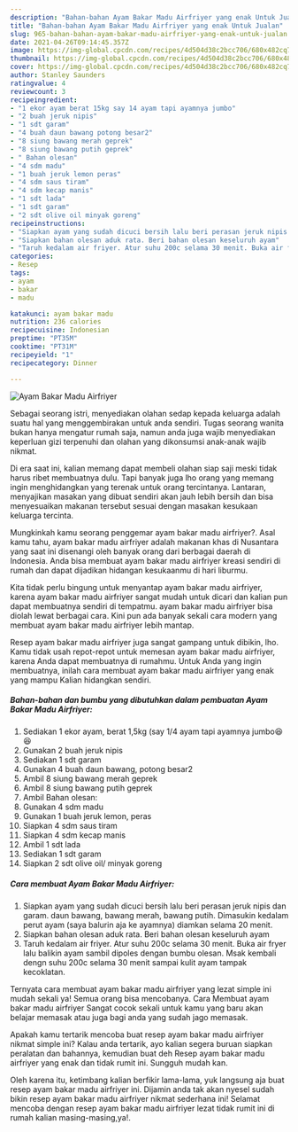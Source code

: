 ```yaml
---
description: "Bahan-bahan Ayam Bakar Madu Airfriyer yang enak Untuk Jualan"
title: "Bahan-bahan Ayam Bakar Madu Airfriyer yang enak Untuk Jualan"
slug: 965-bahan-bahan-ayam-bakar-madu-airfriyer-yang-enak-untuk-jualan
date: 2021-04-26T09:14:45.357Z
image: https://img-global.cpcdn.com/recipes/4d504d38c2bcc706/680x482cq70/ayam-bakar-madu-airfriyer-foto-resep-utama.jpg
thumbnail: https://img-global.cpcdn.com/recipes/4d504d38c2bcc706/680x482cq70/ayam-bakar-madu-airfriyer-foto-resep-utama.jpg
cover: https://img-global.cpcdn.com/recipes/4d504d38c2bcc706/680x482cq70/ayam-bakar-madu-airfriyer-foto-resep-utama.jpg
author: Stanley Saunders
ratingvalue: 4
reviewcount: 3
recipeingredient:
- "1 ekor ayam berat 15kg say 14 ayam tapi ayamnya jumbo"
- "2 buah jeruk nipis"
- "1 sdt garam"
- "4 buah daun bawang potong besar2"
- "8 siung bawang merah geprek"
- "8 siung bawang putih geprek"
- " Bahan olesan"
- "4 sdm madu"
- "1 buah jeruk lemon peras"
- "4 sdm saus tiram"
- "4 sdm kecap manis"
- "1 sdt lada"
- "1 sdt garam"
- "2 sdt olive oil minyak goreng"
recipeinstructions:
- "Siapkan ayam yang sudah dicuci bersih lalu beri perasan jeruk nipis dan garam. daun bawang, bawang merah, bawang putih. Dimasukin kedalam perut ayam (saya balurin aja ke ayamnya) diamkan selama 20 menit."
- "Siapkan bahan olesan aduk rata. Beri bahan olesan keseluruh ayam"
- "Taruh kedalam air friyer. Atur suhu 200c selama 30 menit. Buka air fryer lalu balikin ayam sambil dipoles dengan bumbu olesan. Msak kembali dengn suhu 200c selama 30 menit sampai kulit ayam tampak kecoklatan."
categories:
- Resep
tags:
- ayam
- bakar
- madu

katakunci: ayam bakar madu 
nutrition: 236 calories
recipecuisine: Indonesian
preptime: "PT35M"
cooktime: "PT31M"
recipeyield: "1"
recipecategory: Dinner

---
```



![Ayam Bakar Madu Airfriyer](https://img-global.cpcdn.com/recipes/4d504d38c2bcc706/680x482cq70/ayam-bakar-madu-airfriyer-foto-resep-utama.jpg)

Sebagai seorang istri, menyediakan olahan sedap kepada keluarga adalah suatu hal yang menggembirakan untuk anda sendiri. Tugas seorang  wanita bukan hanya mengatur rumah saja, namun anda juga wajib menyediakan keperluan gizi terpenuhi dan olahan yang dikonsumsi anak-anak wajib nikmat.

Di era  saat ini, kalian memang dapat membeli olahan siap saji meski tidak harus ribet membuatnya dulu. Tapi banyak juga lho orang yang memang ingin menghidangkan yang terenak untuk orang tercintanya. Lantaran, menyajikan masakan yang dibuat sendiri akan jauh lebih bersih dan bisa menyesuaikan makanan tersebut sesuai dengan masakan kesukaan keluarga tercinta. 



Mungkinkah kamu seorang penggemar ayam bakar madu airfriyer?. Asal kamu tahu, ayam bakar madu airfriyer adalah makanan khas di Nusantara yang saat ini disenangi oleh banyak orang dari berbagai daerah di Indonesia. Anda bisa membuat ayam bakar madu airfriyer kreasi sendiri di rumah dan dapat dijadikan hidangan kesukaanmu di hari liburmu.

Kita tidak perlu bingung untuk menyantap ayam bakar madu airfriyer, karena ayam bakar madu airfriyer sangat mudah untuk dicari dan kalian pun dapat membuatnya sendiri di tempatmu. ayam bakar madu airfriyer bisa diolah lewat berbagai cara. Kini pun ada banyak sekali cara modern yang membuat ayam bakar madu airfriyer lebih mantap.

Resep ayam bakar madu airfriyer juga sangat gampang untuk dibikin, lho. Kamu tidak usah repot-repot untuk memesan ayam bakar madu airfriyer, karena Anda dapat membuatnya di rumahmu. Untuk Anda yang ingin membuatnya, inilah cara membuat ayam bakar madu airfriyer yang enak yang mampu Kalian hidangkan sendiri.

<!--inarticleads1-->

##### Bahan-bahan dan bumbu yang dibutuhkan dalam pembuatan Ayam Bakar Madu Airfriyer:

1. Sediakan 1 ekor ayam, berat 1,5kg (say 1/4 ayam tapi ayamnya jumbo😆😆
1. Gunakan 2 buah jeruk nipis
1. Sediakan 1 sdt garam
1. Gunakan 4 buah daun bawang, potong besar2
1. Ambil 8 siung bawang merah geprek
1. Ambil 8 siung bawang putih geprek
1. Ambil  Bahan olesan:
1. Gunakan 4 sdm madu
1. Gunakan 1 buah jeruk lemon, peras
1. Siapkan 4 sdm saus tiram
1. Siapkan 4 sdm kecap manis
1. Ambil 1 sdt lada
1. Sediakan 1 sdt garam
1. Siapkan 2 sdt olive oil/ minyak goreng




<!--inarticleads2-->

##### Cara membuat Ayam Bakar Madu Airfriyer:

1. Siapkan ayam yang sudah dicuci bersih lalu beri perasan jeruk nipis dan garam. daun bawang, bawang merah, bawang putih. Dimasukin kedalam perut ayam (saya balurin aja ke ayamnya) diamkan selama 20 menit.
1. Siapkan bahan olesan aduk rata. Beri bahan olesan keseluruh ayam
1. Taruh kedalam air friyer. Atur suhu 200c selama 30 menit. Buka air fryer lalu balikin ayam sambil dipoles dengan bumbu olesan. Msak kembali dengn suhu 200c selama 30 menit sampai kulit ayam tampak kecoklatan.




Ternyata cara membuat ayam bakar madu airfriyer yang lezat simple ini mudah sekali ya! Semua orang bisa mencobanya. Cara Membuat ayam bakar madu airfriyer Sangat cocok sekali untuk kamu yang baru akan belajar memasak atau juga bagi anda yang sudah jago memasak.

Apakah kamu tertarik mencoba buat resep ayam bakar madu airfriyer nikmat simple ini? Kalau anda tertarik, ayo kalian segera buruan siapkan peralatan dan bahannya, kemudian buat deh Resep ayam bakar madu airfriyer yang enak dan tidak rumit ini. Sungguh mudah kan. 

Oleh karena itu, ketimbang kalian berfikir lama-lama, yuk langsung aja buat resep ayam bakar madu airfriyer ini. Dijamin anda tak akan nyesel sudah bikin resep ayam bakar madu airfriyer nikmat sederhana ini! Selamat mencoba dengan resep ayam bakar madu airfriyer lezat tidak rumit ini di rumah kalian masing-masing,ya!.

